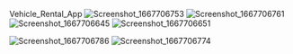 Vehicle_Rental_App
![Screenshot_1667706753](https://user-images.githubusercontent.com/84494381/200153437-186098da-f6ff-458d-b6ce-c44b182f54ca.png)
![Screenshot_1667706761](https://user-images.githubusercontent.com/84494381/200153439-f4ae0424-0f86-4c66-ba82-b8e162b8211b.png)![Screenshot_1667706645](https://user-images.githubusercontent.com/84494381/200153447-f55bdd51-0b41-4f7b-b6c7-d353b45ba520.png)
![Screenshot_1667706651](https://user-images.githubusercontent.com/84494381/200153448-9f1230a8-11f3-4c2b-86c1-ca3c35d41509.png)

![Screenshot_1667706786](https://user-images.githubusercontent.com/84494381/200153450-a8b8e6f8-fbb8-4d4a-838f-0ad1cec41d0b.png)
![Screenshot_1667706774](https://user-images.githubusercontent.com/84494381/200153454-c4dccc23-154b-4a1d-84ae-38b25b7dca13.png)
